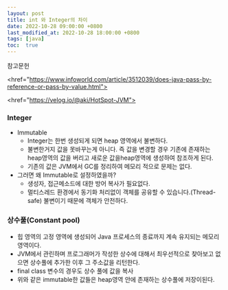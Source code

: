 ```yaml
---
layout: post
title: int 와 Integer의 차이
date: 2022-10-28 09:00:00 +0800
last_modified_at: 2022-10-28 18:00:00 +0800
tags: [java]
toc:  true
---
```


참고문헌

<href="https://www.infoworld.com/article/3512039/does-java-pass-by-reference-or-pass-by-value.html">

<href="https://velog.io/@aki/HotSpot-JVM">

### Integer
- Immutable
  - Integer는 한번 생성되게 되면 heap 영역에서 불변하다.
  - 불변한거지 값을 못바꾸는게 아니다. 즉 값을 변경할 경우 기존에 존재하는 heap영역의 값을 버리고 새로운 값을heap영역에 생성하여 참조하게 된다.
  - 기존의 값은 JVM에서 GC를 정리하여 메모리 적으로 문제는 없다.
- 그러면 왜 Immutable로 설정하였을까?
  - 생성자, 접근메소드에 대한 방어 복사가 필요없다.
  - 멀티스레드 환경에서 동기화 처리없이 객체를 공유할 수 있습니다.(Thread-safe) 불변이기 때문에 객체가 안전하다.

### 상수풀(Constant pool)
- 힙 영역의 고정 영역에 생성되어 Java 프로세스의 종료까지 계속 유지되는 메모리 영역이다.
- JVM에서 관린하며 프로그래머가 작성한 상수에 대해서 최우선적으로 찾아보고 없으면 상수풀에 추가한 이후 그 주소값을 리턴한다.
- final class 변수의 경우도 상수 풀에 값을 복사
- 위와 같은 immutable한 값들은 heap영역 안에 존재하는 상수풀에 저장이된다.
